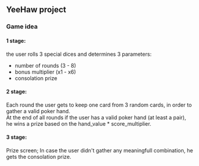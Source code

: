 ## YeeHaw project  

### Game idea  
#### 1 stage:  
the user rolls 3 special dices and determines 3 parameters:  
- number of rounds (3 - 8)  
- bonus multiplier (x1 - x6)  
- consolation prize  
#### 2 stage:  
Each round the user gets to keep one card from 3 random cards, in order to gather a valid poker hand.  
At the end of all rounds if the user has a valid poker hand (at least a pair), he wins a prize based on the hand_value * score_multiplier.  

#### 3 stage:
Prize screen; In case the user didn't gather any meaningfull combination, he gets the consolation prize.
